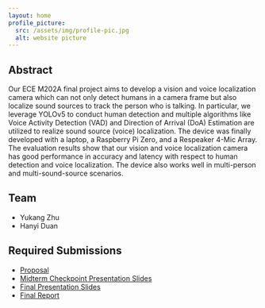```yaml
---
layout: home
profile_picture:
  src: /assets/img/profile-pic.jpg
  alt: website picture
---
```



## Abstract

Our ECE M202A final project aims to develop a vision and voice localization camera which can not only detect humans in a camera frame but also localize sound sources to track the person who is talking. In particular, we leverage YOLOv5 to conduct human detection and multiple algorithms like Voice Activity Detection (VAD) and Direction of Arrival (DoA) Estimation are utilized to realize sound source (voice) localization. The device was finally developed with a laptop, a Raspberry Pi Zero, and a Respeaker 4-Mic Array. The evaluation results show that our vision and voice localization camera has good performance in accuracy and latency with respect to human detection and voice localization. The device also works well in multi-person and multi-sound-source scenarios.

## Team

* Yukang Zhu 
* Hanyi Duan

## Required Submissions

* [Proposal](required_submissions/proposal.md)
* [Midterm Checkpoint Presentation Slides](https://docs.google.com/presentation/d/1WhPNio2JmzOJIWCwAPVxncb2pV9Yoq5bz2z9mT50DZg/edit?usp=sharing)
* [Final Presentation Slides](https://docs.google.com/presentation/d/1RKPuauXq2WHstac2NXcDObfHhL_HTxChkY55MqqV0LE/edit?usp=sharing)
* [Final Report](required_submissions/report.md)
